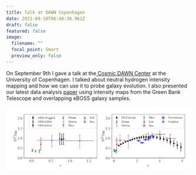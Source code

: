 ```yaml
---
title: Talk at DAWN Copenhagen
date: 2021-09-10T06:40:38.961Z
draft: false
featured: false
image:
  filename: ""
  focal_point: Smart
  preview_only: false
---
```

On September 9th I gave a talk at the[ Cosmic DAWN Center](https://dawn.nbi.ku.dk/) at the University of Copenhagen. I talked about neutral hydrogen intensity mapping and how we can use it to probe galaxy evolution. I also presented our latest data analysis [paper](https://arxiv.org/abs/2102.04946) using intensity maps from the Green Bank Telescope and overlapping eBOSS galaxy samples.



![](omegahi.png)